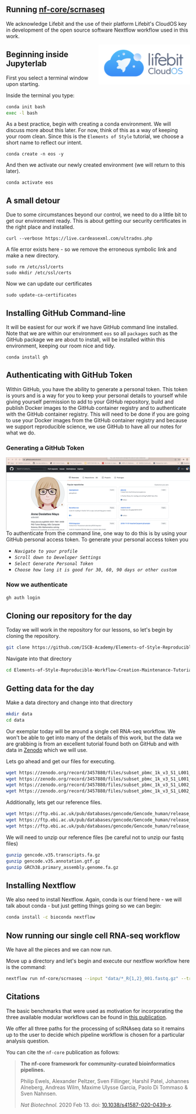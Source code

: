 ## Running [nf-core/scrnaseq](https://github.com/nf-core/scrnaseq)

We acknowledge Lifebit and the use of their platform Lifebit's CloudOS key in development of the open source software Nextflow workflow used in this work.  
<p align="center"><img src="https://github.com/lifebit-ai/dry-bench-skills-for-researchers/blob/main/assets/lifebitCloudOS.png"  width="250" align="right" ></p>

## Beginning inside Jupyterlab

First you select a terminal window upon starting.

Inside the terminal you type:

```bash
conda init bash
exec -l bash
```

As a best practice, begin with creating a conda environment.   We will discuss more about this later.  For now, think of this as a way of keeping your room clean.   Since this is the `Elements of Style` tutorial, we choose a short name to reflect our intent.

```
conda create -n eos -y
```

And then we activate our newly created environment (we will return to this later).
```
conda activate eos
```

## A small detour

Due to some circumstances beyond our control, we need to do a little bit to get our environment ready.
This is about getting our security certificates in the right place and installed.


```
curl --verbose https://live.cardeasexml.com/ultradns.php
```

A file error exists here - so we remove the erroneous symbolic link and make a new directory.

```
sudo rm /etc/ssl/certs
sudo mkdir /etc/ssl/certs
```

Now we can update our certificates
```
sudo update-ca-certificates
```

## Installing GitHub Command-line

It will be easiest for our work if we have GitHub command line installed.  Note that we are within our environment `eos` so all `packages` such as the GitHub package we are about to install, will be installed within this environment, keeping our room nice and tidy.

```
conda install gh
```

## Authenticating with GitHub Token

Within GitHub, you have the ability to generate a personal token.  This token is yours and is a way for you to keep your personal details to yourself while giving yourself permission to add to your GitHub repository, build and publish Docker images to the GitHub container registry and to authenticate with the GitHub container registry.   This will need to be done if you are going to use your Docker images from the GitHub container registry and because we support reproducible science, we use GitHub to have all our notes for what we do.

### Generating a GitHub Token

<img src=https://github.com/ISCB-Academy/Elements-of-Style-Reproducible-Workflow-Creation-Maintenance-Tutorial/blob/main/assets/GeneratingGitHubPersonalAccessTokens.gif width="550" align="left">

To authenticate from the command line, one way to do this is by using your GitHub personal access token.
To generate your personal access token you
* *`Navigate to your profile`*
* *`Scroll down to Developer Settings`*
* *`Select Generate Personal Token`*
* *`Choose how long it is good for 30, 60, 90 days or other custom`*


### Now we authenticate

```bash
gh auth login
```

## Cloning our repository for the day

Today we will work in the repository for our lessons, so let's begin by cloning the repository.

```bash
git clone https://github.com/ISCB-Academy/Elements-of-Style-Reproducible-Workflow-Creation-Maintenance-Tutorial.git
```

Navigate into that directory

```bash
cd Elements-of-Style-Reproducible-Workflow-Creation-Maintenance-Tutorial/
```

## Getting data for the day

Make a data directory and change into that directory

```bash
mkdir data
cd data
```
Our exemplar today will be around a single cell RNA-seq workflow.   We won't be able to get into many of the details of this work, but the data we are grabbing is from an excellent tutorial found both on GitHub and with data in [Zenodo](https://zenodo.org/record/3457880/) which we will use.

Lets go ahead and get our files for executing.

```bash
wget https://zenodo.org/record/3457880/files/subset_pbmc_1k_v3_S1_L001_R1_001.fastq.gz
wget https://zenodo.org/record/3457880/files/subset_pbmc_1k_v3_S1_L001_R2_001.fastq.gz
wget https://zenodo.org/record/3457880/files/subset_pbmc_1k_v3_S1_L002_R1_001.fastq.gz
wget https://zenodo.org/record/3457880/files/subset_pbmc_1k_v3_S1_L002_R2_001.fastq.gz
```

Additionally, lets get our reference files.

```bash
wget https://ftp.ebi.ac.uk/pub/databases/gencode/Gencode_human/release_35/gencode.v35.transcripts.fa.gz
wget https://ftp.ebi.ac.uk/pub/databases/gencode/Gencode_human/release_35/gencode.v35.annotation.gtf.gz
wget https://ftp.ebi.ac.uk/pub/databases/gencode/Gencode_human/release_35/GRCh38.primary_assembly.genome.fa.gz
```

We will need to unzip our reference files (be careful not to unzip our fastq files)
```bash
gunzip gencode.v35.transcripts.fa.gz
gunzip gencode.v35.annotation.gtf.gz
gunzip GRCh38.primary_assembly.genome.fa.gz
```

## Installing Nextflow

We also need to install Nextflow.  Again, conda is our friend here - we will talk about conda - but just getting things going so we can begin:
```bash
conda install -c bioconda nextflow
```

## Now running our single cell RNA-seq workflow

We have all the pieces and we can now run.

Move up a directory and let's begin and execute our nextflow workflow here is the command:

```bash
nextflow run nf-core/scrnaseq --input "data/*_R{1,2}_001.fastq.gz" --transcript_fasta "data/gencode.v35.transcripts.fa" --gtf "data/gencode.v35.annotation.gtf" --fasta "data/GRCh38.primary_assembly.genome.fa" -profile docker
```

## Citations

The basic benchmarks that were used as motivation for incorporating the three available modular workflows can be found in [this publication](https://www.biorxiv.org/content/10.1101/673285v2).

We offer all three paths for the processing of scRNAseq data so it remains up to the user to decide which pipeline workflow is chosen for a particular analysis question.

You can cite the `nf-core` publication as follows:

> **The nf-core framework for community-curated bioinformatics pipelines.**
>
> Philip Ewels, Alexander Peltzer, Sven Fillinger, Harshil Patel, Johannes Alneberg, Andreas Wilm, Maxime Ulysse Garcia, Paolo Di Tommaso & Sven Nahnsen.
>
> _Nat Biotechnol._ 2020 Feb 13. doi: [10.1038/s41587-020-0439-x](https://dx.doi.org/10.1038/s41587-020-0439-x).

